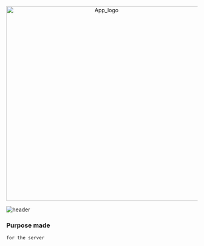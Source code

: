 
<p align="center">
  <img width="512" height="512" alt="App_logo" src="https://user-images.githubusercontent.com/34180230/198815948-bbbbce9e-6aa7-4f01-8b7a-2853fb38bd7b.png">
</p>

![header](https://capsule-render.vercel.app/api?type=cylinder&text=Vee&color=random&animation=fadeIn&fontAlign=50&height=200&fontAlignY=50)

### Purpose made
```
for the server
```
